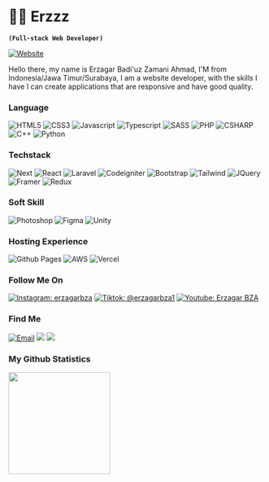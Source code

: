 # 🏄‍♂️ Erzzz

**`(Full-stack Web Developer)`**

<a href="https://erzagarbza.vercel.app"><img alt="Website" src="https://img.shields.io/badge/erzagarbza.vercel.app-white?style=flat&logo=email"></a>

Hello there, my name is Erzagar Badi'uz Zamani Ahmad, I'M from Indonesia/Jawa Timur/Surabaya, I am a website developer, with the skills I have I can create applications that are responsive and have good quality. 

### Language

![HTML5](https://img.shields.io/badge/HTML5-white?logo=html5)
![CSS3](https://img.shields.io/badge/CSS3-white?logo=css3&logoColor=aqua)
![Javascript](https://img.shields.io/badge/Javascript-white?logo=javascript)
![Typescript](https://img.shields.io/badge/Typescript-white?logo=typescript)
![SASS](https://img.shields.io/badge/SASS-white?logo=sass)
![PHP](https://img.shields.io/badge/PHP-white?logo=php)
![CSHARP](https://img.shields.io/badge/CSharp-white?logo=c-sharp&logoColor=black)
![C++](https://img.shields.io/badge/C++-white?logo=cplusplus&logoColor=black)
![Python](https://img.shields.io/badge/Python-white?logo=python&logoColor=yellow)

### Techstack

![Next](https://img.shields.io/badge/Next_JS-white?logo=nextdotjs&logoColor=black)
![React](https://img.shields.io/badge/React_JS-white?logo=react)
![Laravel](https://img.shields.io/badge/Laravel-white?logo=laravel)
![Codeigniter](https://img.shields.io/badge/Codeigniter4-white?logo=codeigniter)
![Bootstrap](https://img.shields.io/badge/Bootstrap-white?logo=bootstrap)
![Tailwind](https://img.shields.io/badge/Tailwind-white?logo=tailwind-css)
![JQuery](https://img.shields.io/badge/JQuery-white?logo=jquery&logoColor=black)
![Framer](https://img.shields.io/badge/Framer_Motion-white?logo=framer&logoColor=black)
![Redux](https://img.shields.io/badge/Redux_Toolkit-white?logo=redux&logoColor=purple)

### Soft Skill

![Photoshop](https://img.shields.io/badge/Photoshop-white?logo=adobe-photoshop)
![Figma](https://img.shields.io/badge/Figma-white?logo=figma)
![Unity](https://img.shields.io/badge/Unity-white?logo=unity&logoColor=black)

### Hosting Experience

![Github Pages](https://img.shields.io/badge/Github_Pages-white?logo=github-pages&logoColor=black)
![AWS](https://img.shields.io/badge/Amazon_AWS-white?logo=amazonaws&logoColor=orange)
![Vercel](https://img.shields.io/badge/Vercel-white?logo=vercel&logoColor=black)

### Follow Me On

[![Instagram: erzagarbza](https://img.shields.io/badge/-@erzagarbza-purple?style=flat-square?style=flat&logo=Instagram&logoColor=white&link=https://www.instagram.com/fiqtorr/)](https://www.instagram.com/erzagarbza/)
[![Tiktok: @erzagarbza1](https://img.shields.io/badge/-@erzagarbza1-black?style=flat-square?style=flat&logo=Tiktok&logoColor=whitee&link=https://www.tiktok.com/@fiqtor/)](https://www.tiktok.com/@erzagarbza1/)
[![Youtube: Erzagar BZA](https://img.shields.io/badge/-ErzagarBZA-red?style=flat-square?style=flat&logo=Youtube&logoColor=white&link=https://www.youtube.com/fiqtor/)](https://www.youtube.com/@erzagarbza/)

### Find Me

<a href="mailto:erzzzstore01@gmail.com"><img alt="Email" src="https://img.shields.io/badge/Email-erzzzstore01@gmail.com-blue?style=flat&logo=email"></a>
[![](https://komarev.com/ghpvc/?username=erzagarbza&color=blue&label=Profile%20Views)](https://github.com/erzagarbza/erza)
[![](https://img.shields.io/github/followers/FIQTOR?label=GitHub%20Followers)](https://github.com/erzagarbza)


### My Github Statistics

<div>
  <img height="200" src="https://github-readme-stats.vercel.app/api/top-langs/?username=FIQTOR&layout=compact&theme=transparent&hide=php&langs_count=6" />
</div>
